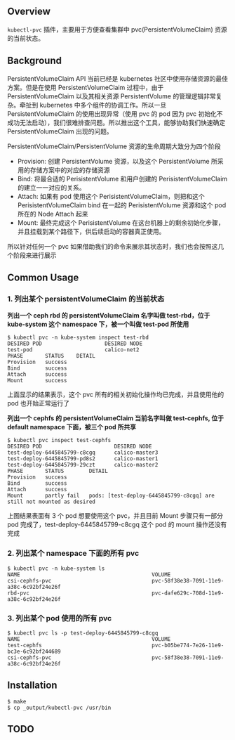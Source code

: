 ## Overview 

`kubectl-pvc` 插件，主要用于方便查看集群中 pvc(PersistentVolumeClaim) 资源的当前状态。

## Background

PersistentVolumeClaim API 当前已经是 kubernetes 社区中使用存储资源的最佳方案。但是在使用 PersistentVolumeClaim 过程中，由于 PersistentVolumeClaim 以及其相关资源 PersistentVolume 的管理逻辑非常复杂。牵扯到 kubernetes 中多个组件的协调工作。所以一旦 PersistentVolumeClaim 的使用出现异常（使用 pvc 的 pod 因为 pvc 初始化不成功无法启动），我们很难排查问题。所以推出这个工具，能够协助我们快速确定 PersistentVolumeClaim 出现的问题。

PersistentVolumeClaim/PersistentVolume 资源的生命周期大致分为四个阶段

- Provision: 创建 PersistentVolume 资源，以及这个 PersistentVolume 所采用的存储方案中的对应的存储资源
- Bind: 将最合适的 PerisistentVolume 和用户创建的 PerisistentVolumeClaim 的建立一一对应的关系。
- Attach: 如果有 pod 使用这个 PerisistentVolumeClaim，则把和这个 PerisistentVolumeClaim bind 在一起的 PerisistentVolume 资源和这个 pod 所在的 Node Attach 起来
- Mount: 最终完成这个 PerisistentVolume 在这台机器上的剩余初始化步骤，并且挂载到某个路径下，供后续启动的容器真正使用。

所以针对任何一个 pvc 如果借助我们的命令来展示其状态时，我们也会按照这几个阶段来进行展示

## Common Usage

### 1. 列出某个 persistentVolumeClaim 的当前状态

**列出一个 ceph rbd 的 persistentVolumeClaim 名字叫做 test-rbd，位于 kube-system 这个 namespace 下，被一个叫做 test-pod 所使用**

```
$ kubectl pvc -n kube-system inspect test-rbd
DESIRED POD                    DESIRED NODE
test-pod                       calico-net2
PHASE       STATUS    DETAIL
Provision   success
Bind        success
Attach      success
Mount       success
```

上面显示的结果表示，这个 pvc 所有的相关初始化操作均已完成，并且使用他的 pod 也开始正常运行了

**列出一个 cephfs 的 persistentVolumeClaim 当前名字叫做 test-cephfs, 位于 default namespace 下面，被三个 pod 所共享**

```
$ kubectl pvc inspect test-cephfs 
DESIRED POD                       DESIRED NODE
test-deploy-6445845799-c8cgq   	  calico-master3
test-deploy-6445845799-pd8s2      calico-master1
test-deploy-6445845799-29czt      calico-master2
PHASE       STATUS        DETAIL
Provision   success
Bind        success
Attach      success
Mount       partly fail   pods: [test-deploy-6445845799-c8cgq] are still not mounted as desired
```

上图结果表面有 3 个 pod 想要使用这个 pvc，并且目前 Mount 步骤只有一部分 pod 完成了，test-deploy-6445845799-c8cgq 这个 pod 的 mount 操作还没有完成

### 2. 列出某个 namespace 下面的所有 pvc

```
$ kubectl pvc -n kube-system ls
NAME                                          VOLUME
csi-cephfs-pvc                                pvc-58f38e38-7091-11e9-a38c-6c92bf24e26f
rbd-pvc                                       pvc-dafe629c-708d-11e9-a38c-6c92bf24e26f
```

### 3. 列出某个 pod 使用的所有 pvc

```
$ kubectl pvc ls -p test-deploy-6445845799-c8cgq
NAME                                          VOLUME
test-cephfs                                   pvc-b05be774-7e26-11e9-bc3e-6c92bf244689
csi-cephfs-pvc                                pvc-58f38e38-7091-11e9-a38c-6c92bf24e26f
```

## Installation

```
$ make 
$ cp _output/kubectl-pvc /usr/bin
```

## TODO

